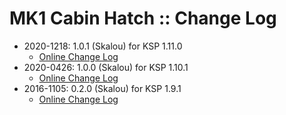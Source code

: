 # MK1 Cabin Hatch :: Change Log

* 2020-1218: 1.0.1 (Skalou) for KSP 1.11.0
	+ [Online Change Log](https://github.com/skalou/Mk1-Cabin-Hatch/blob/master/Mk1-Cabin-Hatch_Changelog)
* 2020-0426: 1.0.0 (Skalou) for KSP 1.10.1
	+ [Online Change Log](https://github.com/skalou/Mk1-Cabin-Hatch/blob/master/Mk1-Cabin-Hatch_Changelog)
* 2016-1105: 0.2.0 (Skalou) for KSP 1.9.1
	+ [Online Change Log](https://github.com/skalou/Mk1-Cabin-Hatch/blob/master/Mk1-Cabin-Hatch_Changelog)
